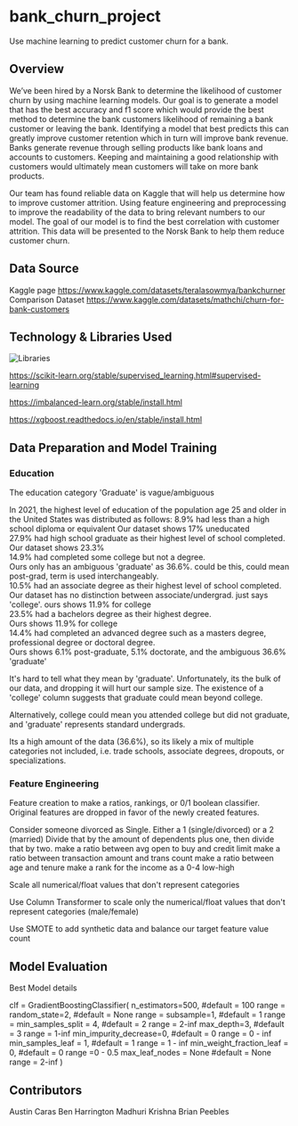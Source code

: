 # bank_churn_project
Use machine learning to predict customer churn for a bank.

## Overview

We’ve been hired by a Norsk Bank to determine the likelihood of customer churn by using machine learning models. Our goal is to generate a model that has the best accuracy and f1 score which would provide the best method to determine the bank customers likelihood of remaining a bank customer or leaving the bank. Identifying a model that best predicts this can greatly improve customer retention which in turn will improve bank revenue. Banks generate revenue through selling products like bank loans and accounts to customers. Keeping and maintaining a good relationship with customers would ultimately mean customers will take on more bank products. 

Our team has found reliable data on Kaggle that will help us determine how to improve customer attrition. Using feature engineering and preprocessing to improve the readability of the data to bring relevant numbers to our model. The goal of our model is to find the best correlation with customer attrition. This data will be presented to the Norsk Bank to help them reduce customer churn. 


## Data Source
Kaggle page
https://www.kaggle.com/datasets/teralasowmya/bankchurner
Comparison Dataset
https://www.kaggle.com/datasets/mathchi/churn-for-bank-customers

## Technology & Libraries Used

![Libraries](https://github.com/carasaj/bank_churn_project/blob/main/Resources/Libraries.PNG) 

https://scikit-learn.org/stable/supervised_learning.html#supervised-learning

https://imbalanced-learn.org/stable/install.html

https://xgboost.readthedocs.io/en/stable/install.html


## Data Preparation and Model Training

### Education

The education category 'Graduate' is vague/ambiguous 

In 2021, the highest level of education of the population age 25 and older in the United States was distributed as follows: 
  8.9% had less than a high school diploma or equivalent
    Our dataset shows 17% uneducated       
  27.9% had high school graduate as their highest level of school completed.     
    Our dataset shows 23.3%        
  14.9% had completed some college but not a degree.    
    Ours only has an ambiguous 'graduate' as 36.6%. could be this, could mean post-grad, term is used interchangeably.        
  10.5% had an associate degree as their highest level of school completed.  
    Our dataset has no distinction between associate/undergrad. just says 'college'. ours shows 11.9% for college         
  23.5% had a bachelors degree as their highest degree.   
    Ours shows 11.9% for college        
  14.4% had completed an advanced degree such as a masters degree, professional degree or doctoral degree.     
   Ours shows 6.1% post-graduate, 5.1% doctorate, and the ambiguous 36.6% 'graduate'        
  
  It's hard to tell what they mean by 'graduate'. Unfortunately, its the bulk of our data, and dropping it will hurt our sample size. 
  The existence of a 'college' column suggests that graduate could mean beyond college. 
   
  Alternatively, college could mean you attended college but did not graduate, and 'graduate' represents standard undergrads.
        
  Its a high amount of the data (36.6%), so its likely a mix of multiple categories not included, i.e. trade schools, associate degrees, dropouts, or specializations.


### Feature Engineering

Feature creation to make a ratios, rankings, or 0/1 boolean classifier. Original features are dropped in favor of the newly created features.

Consider someone divorced as Single. Either a 1 (single/divorced) or a 2 (married)
  Divide that by the amount of dependents plus one, then divide that by two.
make a ratio between avg open to buy and credit limit
make a ratio between transaction amount and trans count
make a ratio between age and tenure
make a rank for the income as a 0-4 low-high
        
Scale all numerical/float values that don't represent categories

Use Column Transformer to scale only the numerical/float values that don't
represent categories (male/female)

Use SMOTE to add synthetic data and balance our target feature value count



## Model Evaluation

Best Model details

clf = GradientBoostingClassifier(
n_estimators=500,    #default = 100    range =
random_state=2,     #default = None   range =
subsample=1,     #default = 1   range =
min_samples_split = 4,      #default = 2   range = 2-inf
max_depth=3,  #default = 3    range = 1-inf
min_impurity_decrease=0,    #default = 0    range = 0 - inf
min_samples_leaf = 1,            #default = 1   range = 1 - inf
min_weight_fraction_leaf = 0,     #default = 0   range =0 - 0.5
max_leaf_nodes = None     #default = None   range = 2-inf
)


## Contributors

Austin Caras
Ben Harrington
Madhuri Krishna
Brian Peebles

